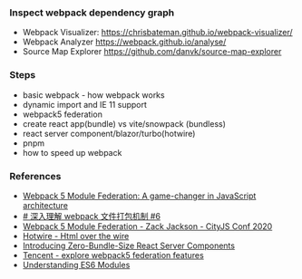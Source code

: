 ### Inspect webpack dependency graph

-   Webpack Visualizer: https://chrisbateman.github.io/webpack-visualizer/
-   Webpack Analyzer https://webpack.github.io/analyse/
-   Source Map Explorer https://github.com/danvk/source-map-explorer

### Steps

-   basic webpack - how webpack works
-   dynamic import and IE 11 support
-   webpack5 federation
-   create react app(bundle) vs vite/snowpack (bundless)
-   react server component/blazor/turbo(hotwire)
-   pnpm
-   how to speed up webpack

### References

* [Webpack 5 Module Federation: A game-changer in JavaScript architecture](indepth.dev/posts/1173/webpack-5-module-federation-a-game-changer-in-javascript-architecture)
* [# 深入理解 webpack 文件打包机制 #6](https://github.com/happylindz/blog/issues/6)
* [Webpack 5 Module Federation - Zack Jackson - CityJS Conf 2020](https://www.youtube.com/watch?v=-ei6RqZilYI&ab_channel=Pusher)
* [Hotwire - Html over the wire](https://hotwire.dev/)
* [Introducing Zero-Bundle-Size React Server Components](https://reactjs.org/blog/2020/12/21/data-fetching-with-react-server-components.html)
* [Tencent - explore webpack5 federation features](http://www.alloyteam.com/2020/04/14338/)
* [Understanding ES6 Modules](https://www.sitepoint.com/understanding-es6-modules/)
